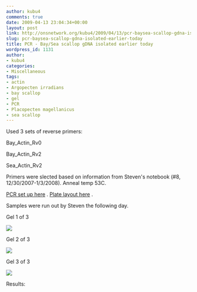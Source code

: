 ```yaml
---
author: kubu4
comments: true
date: 2009-04-13 23:04:34+00:00
layout: post
link: http://onsnetwork.org/kubu4/2009/04/13/pcr-baysea-scallop-gdna-isolated-earlier-today/
slug: pcr-baysea-scallop-gdna-isolated-earlier-today
title: PCR - Bay/Sea scallop gDNA isolated earlier today
wordpress_id: 1131
author:
- kubu4
categories:
- Miscellaneous
tags:
- actin
- Argopecten irradians
- bay scallop
- gel
- PCR
- Placopecten magellanicus
- sea scallop
---
```


Used 3 sets of reverse primers:

Bay_Actin_Rv0

Bay_Actin_Rv2

Sea_Actin_Rv2

Primers were slected based on information from Steven's notebook (#8, 12/30/2007-1/3/2008). Anneal temp 53C.

[PCR set up here](http://eagle.fish.washington.edu/Arabidopsis/Notebook%20Workup%20Files/20090413-01.jpg) . [Plate layout here](http://eagle.fish.washington.edu/Arabidopsis/Notebook%20Workup%20Files/20090413-02.jpg) .

Samples were run out by Steven the following day.

Gel 1 of 3

![](http://eagle.fish.washington.edu/Arabidopsis/20090413-02.JPG)

Gel 2 of 3

![](http://eagle.fish.washington.edu/Arabidopsis/20090413-03.JPG)

Gel 3 of 3

![](http://eagle.fish.washington.edu/Arabidopsis/20090413-04.JPG)

Results:
